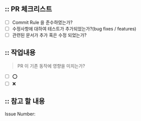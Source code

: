 ## :: PR 체크리스트

- [ ] Commit Rule 을 준수하였는가?
- [ ] 수정사항에 대하여 테스트가 추가되었는가?(bug fixes / features)
- [ ] 관련된 문서가 추가 혹은 수정 되었는가?

## :: 작업내용

<!-- 작업된 사항에 대한 상세한 설명 -->

> PR 이 기존 동작에 영향을 미치는가?

- [ ] ⭕
- [ ] ❌

## :: 참고 할 내용
<!-- 
만약 작성 중인 PR 이 기존 동작에 영향을 포함하는 경우, 기존 애플리케이션에 미치는 영향과 이전 버전에서 새로운 버전으로의 이행 경로(migration path)를 설명
 -->

Issue Number: <!-- N/A -->
